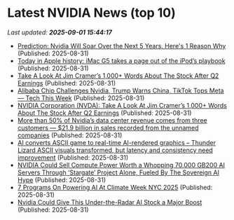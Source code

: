 # Latest NVIDIA News (top 10)
_Last updated: **2025-09-01 15:44:17**_

- [Prediction: Nvidia Will Soar Over the Next 5 Years. Here's 1 Reason Why](https://biztoc.com/x/b7859bb0e476272e) (Published: 2025-08-31)
- [Today in Apple history: iMac G5 takes a page out of the iPod’s playbook](https://www.cultofmac.com/apple-history/imac-g5) (Published: 2025-08-31)
- [Take A Look At Jim Cramer’s 1,000+ Words About The Stock After Q2 Earnings](https://biztoc.com/x/ae04eee9bcdb9779) (Published: 2025-08-31)
- [Alibaba Chip Challenges Nvidia, Trump Warns China, TikTok Tops Meta — Tech This Week](https://biztoc.com/x/984f5d3d3ea7e1f0) (Published: 2025-08-31)
- [NVIDIA Corporation (NVDA): Take A Look At Jim Cramer’s 1,000+ Words About The Stock After Q2 Earnings](https://finance.yahoo.com/news/nvidia-corporation-nvda-look-jim-135827967.html) (Published: 2025-08-31)
- [More than 50% of Nvidia’s data center revenue comes from three customers — $21.9 billion in sales recorded from the unnamed companies](https://www.tomshardware.com/tech-industry/more-than-50-percent-of-nvidias-data-center-revenue-comes-from-three-customers-usd21-9-billion-in-sales-recorded-from-the-unnamed-companies) (Published: 2025-08-31)
- [AI converts ASCII game to real-time AI-rendered graphics – Thunder Lizard ASCII visuals transformed, but latency and consistency need improvement](https://www.tomshardware.com/tech-industry/artificial-intelligence/ai-converts-ascii-game-to-real-time-ai-rendered-graphics-thunder-lizard-ascii-visuals-transformed-but-latency-and-consistency-need-improvement) (Published: 2025-08-31)
- [NVIDIA Could Sell Compute Power Worth a Whopping 70,000 GB200 AI Servers Through ‘Stargate’ Project Alone, Fueled By The Sovereign AI Hype](https://wccftech.com/nvidia-could-sell-compute-power-worth-70000-gb200-ai-servers-through-stargate/) (Published: 2025-08-31)
- [7 Programs On Powering AI At Climate Week NYC 2025](https://www.forbes.com/sites/jonmcgowan/2025/08/31/7-programs-on-powering-ai-at-climate-week-nyc-2025/) (Published: 2025-08-31)
- [Nvidia Could Give This Under-the-Radar AI Stock a Major Boost](https://biztoc.com/x/b929f00fc5b05795) (Published: 2025-08-31)

